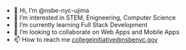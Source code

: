 - 👋 Hi, I’m @nsbe-nyc-ujima
- 👀 I’m interested in STEM, Enigneering, Computer Science
- 🌱 I’m currently learning Full Stack Development
- 💞️ I’m looking to collaborate on Web Apps and Mobile Apps
- 📫 How to reach me collegeinitiative@nsbenyc.gov

<!---
nsbe-nyc-ujima/nsbe-nyc-ujima is a ✨ special ✨ repository because its `README.md` (this file) appears on your GitHub profile.
You can click the Preview link to take a look at your changes.
--->
